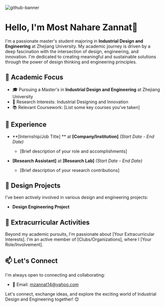 ![github-banner]()


# Hello, I'm Most Nahare Zannat👋

I'm a passionate master's student majoring in **Industrial Design and Engineering** at Zhejiang University. My academic journey is driven by a deep fascination with the intersection of design, engineering, and innovation. I'm dedicated to creating meaningful and sustainable solutions through the power of design thinking and engineering principles.

## 🌟 Academic Focus

- 🎓 Pursuing a Master's in **Industrial Design and Engineering** at Zhejiang University
- 🔬 Research Interests: Industrial Designing and Innovation
- 📚 Relevant Coursework: [List some key courses you've taken]

## 💼 Experience

- **[Internship/Job Title] ** at **[Company/Institution]** _(Start Date - End Date)_
  - [Brief description of your role and accomplishments]

- **[Research Assistant]** at **[Research Lab]** _(Start Date - End Date)_
  - [Brief description of your research contributions]

## 🚀 Design Projects

I've been actively involved in various design and engineering projects:

- **Design Engineering Project** 



## 🌱 Extracurricular Activities

Beyond my academic pursuits, I'm passionate about [Your Extracurricular Interests]. I'm an active member of [Clubs/Organizations], where I [Your Role/Involvement].

## 📫 Let's Connect

I'm always open to connecting and collaborating:

- 📧 Email: mzannat14@yahoo.com

Let's connect, exchange ideas, and explore the exciting world of Industrial Design and Engineering together! 😊
